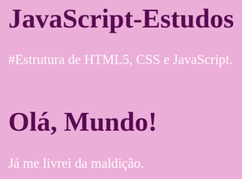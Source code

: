 # JavaScript-Estudos
#Estrutura de HTML5, CSS e JavaScript.

<!DOCTYPE html>
<html lang="pt-br"> 
<head>
    <meta charset="UTF-8">
    <meta http-equiv="X-UA-Compatible" content="IE=edge">
    <meta name="viewport" content="width=device-width, initial-scale=1.0">
    <title>Meu Primeiro Programa</title>
    <style>
            body {
                background-color: rgb(235, 174, 216);
                color: white;
                font: normal 20pt Ariel;
            }
            h1 {
                color: rgb(88, 10, 82)
            }
    </style>
</head>
<body>
   <h1> Olá, Mundo!</h1>
   <p>Já me livrei da maldição.</p>
   <script>
       //Podemos colocar comentários de uma linha no JS, tudo que ficar dentro do // será considerado um comnetário//
       /*Podemos colocar comentários de mais de uma linha no JS,
       dessa forma tudo que ficar dentro /* será considerado um comentário*/
       window.alert('Minha primeira mensagem.') //Botão de alerta//
       window.confirm('Está gostando de JS?') //Botão de alerta ok ou cancelar//
       window.prompt('Qual é seu nome?') //Botão de alerta para colocar o nome//
   </script>
</body>
</html>
